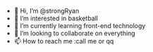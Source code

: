 - 👋 Hi, I’m @strongRyan
- 👀 I’m interested in basketball
- 🌱 I’m currently learning front-end technology
- 💞️ I’m looking to collaborate on everything
- 📫 How to reach me :call me or qq

<!---
strongRyan/strongRyan is a ✨ special ✨ repository because its `README.md` (this file) appears on your GitHub profile.
You can click the Preview link to take a look at your changes.
--->
